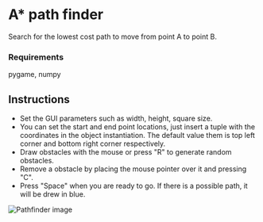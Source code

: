 # A* path finder
Search for the lowest cost path to move from point A to point B.

### Requirements
pygame, numpy

## Instructions
- Set the GUI parameters such as width, height, square size.
- You can set the start and end point locations, just insert a tuple with the coordinates in the object instantiation.
The default value them is top left corner and bottom right corner respectively.
- Draw obstacles with the mouse or press "R" to generate random obstacles.
- Remove a obstacle by placing the mouse pointer over it and pressing "C".
- Press "Space" when you are ready to go. If there is a possible path, it will be drew in blue.

![Pathfinder image](https://i.imgur.com/S9ec2yG.png)
